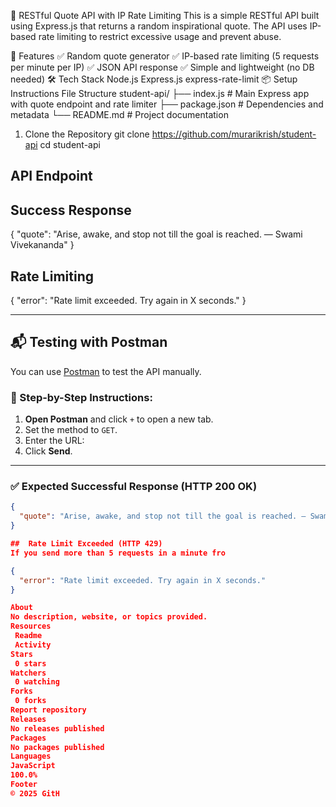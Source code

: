 🌟 RESTful Quote API with IP Rate Limiting
This is a simple RESTful API built using Express.js that returns a random inspirational quote. The API uses IP-based rate limiting to restrict excessive usage and prevent abuse.

🚀 Features
✅ Random quote generator
✅ IP-based rate limiting (5 requests per minute per IP)
✅ JSON API response
✅ Simple and lightweight (no DB needed)
🛠️ Tech Stack
Node.js
Express.js
express-rate-limit
📦 Setup Instructions
File Structure
student-api/ ├── index.js # Main Express app with quote endpoint and rate limiter ├── package.json # Dependencies and metadata └── README.md # Project documentation

1. Clone the Repository
git clone https://github.com/murarikrish/student-api
cd student-api

## API Endpoint
## Success Response
{
  "quote": "Arise, awake, and stop not till the goal is reached. — Swami Vivekananda"
}


## Rate Limiting

{
  "error": "Rate limit exceeded. Try again in X seconds."
}

---

## 📬 Testing with Postman

You can use [Postman](https://www.postman.com/) to test the API manually.

### 🔹 Step-by-Step Instructions:

1. **Open Postman** and click `+` to open a new tab.
2. Set the method to `GET`.
3. Enter the URL:
4. Click **Send**.

---

### ✅ Expected Successful Response (HTTP 200 OK)

```json
{
  "quote": "Arise, awake, and stop not till the goal is reached. — Swami Vivekananda"
}

##  Rate Limit Exceeded (HTTP 429)
If you send more than 5 requests in a minute fro

{
  "error": "Rate limit exceeded. Try again in X seconds."
}

About
No description, website, or topics provided.
Resources
 Readme
 Activity
Stars
 0 stars
Watchers
 0 watching
Forks
 0 forks
Report repository
Releases
No releases published
Packages
No packages published
Languages
JavaScript
100.0%
Footer
© 2025 GitH
